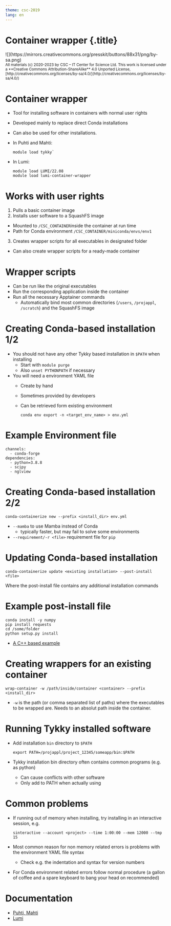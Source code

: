 ```yaml
---
theme: csc-2019
lang: en
---
```


# Container wrapper {.title}

<div class="column">
![](https://mirrors.creativecommons.org/presskit/buttons/88x31/png/by-sa.png)
</div>
<div class="column">
<small>
All materials (c) 2020-2023 by CSC – IT Center for Science Ltd.
This work is licensed under a **Creative Commons Attribution-ShareAlike** 4.0
Unported License, [http://creativecommons.org/licenses/by-sa/4.0/](http://creativecommons.org/licenses/by-sa/4.0/)
</small>
</div>

# Container wrapper

- Tool for installing software in containers with normal user rights
- Developed mainly to replace direct Conda installations
- Can also be used for other installations.
- In Puhti and Mahti:

  ```
  module load tykky`
  ```

- In Lumi:

  ```
  module load LUMI/22.08 
  module load lumi-container-wrapper
  ```


# Works with user rights

1. Pulls a basic container image
2. Installs user software to a SquashFS image
  - Mounted to `/CSC_CONTAINER`inside the container at run time
  - Path for Conda environment `/CSC_CONTAINER/miniconda/envs/env1`
3. Creates wrapper scripts for all executables in designated folder
  - Can also create wrapper scripts for a ready-made container


# Wrapper scripts

- Can be run like the original executables
- Run the corresponding application inside the container
- Run all the necessary Apptainer commands
  - Automatically bind most common directories (`/users`, `/projappl`, `/scratch`) and the SquashFS image 

# Creating Conda-based installation 1/2

- You should not have any other Tykky based installation in `$PATH` when installing
  - Start with `module purge`
  - Also `unset PYTHONPATH` if necessary
- You will need a environment YAML file
  - Create by hand
  - Sometimes provided by developers
  - Can be retrieved form existing environment
    
    ```  
    conda env export -n <target_env_name> > env.yml
    ```

# Example Environment file

```
channels:
  - conda-forge
dependencies:
  - python=3.8.8
  - scipy
  - nglview
```

# Creating Conda-based installation 2/2

```
conda-containerize new --prefix <install_dir> env.yml
```

- `--mamba` to use Mamba instead of Conda
  - typically faster, but may fail to solve some environments
- `--requirement/-r <file>` requirement file for `pip`


# Updating Conda-based installation

```
conda-containerize update <existing installation> --post-install <file> 
```

Where the post-install file contains any additional installation commands


# Example post-install file

```
conda install -y numpy
pip install requests
cd /some/folder
python setup.py install

```

- [A C++ based example](https://github.com/CSCfi/hpc-container-wrapper/blob/master/examples/fftw.md)


# Creating wrappers for an existing container

```
wrap-container -w /path/inside/container <container> --prefix <install_dir> 
```

- `-w` is the path (or comma separated list of paths) where the executables to be wrapped are. Needs to an absolut path inside the container.


# Running Tykky installed software

- Add installation `bin` directory to `$PATH`

  ```
  export PATH=/projappl/project_12345/someapp/bin:$PATH
  ```

- Tykky installation bin directory often contains common programs (e.g. as python)
  - Can cause conflicts with other software
  - Only add to PATH when actually using


# Common problems

- If running out of memory when installing, try installing in an interactive session, e.g. 

  ```
  sinteractive --account <project> --time 1:00:00 --mem 12000 --tmp 15
  ```

- Most common reason for non memory related errors is problems with the environment YAML file syntax
  - Check e.g. the indentation and syntax for version numbers
- For Conda environment related errors follow normal procedure (a gallon of coffee and a spare keyboard to bang your head on recommended)

# Documentation

- [Puhti, Mahti](https://docs.csc.fi/computing/containers/tykky/)
- [Lumi](https://docs.lumi-supercomputer.eu/software/installing/container-wrapper/)